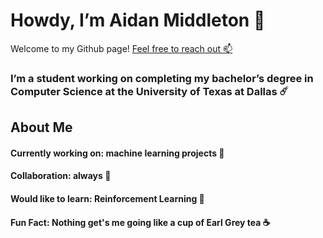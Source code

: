 # Howdy, I’m Aidan Middleton 👋
Welcome to my Github page!
[Feel free to reach out 📫](Aidan.Middleton@UTDallas.edu)

### I’m a student working on completing my bachelor’s degree in Computer Science at the University of Texas at Dallas ☄️

## About Me
#### Currently working on: machine learning projects 🤖
#### Collaboration: always 🤝
#### Would like to learn: Reinforcement Learning 🤔
#### Fun Fact: Nothing get's me going like a cup of Earl Grey tea ☕

<!---
aidan-middleton/aidan-middleton is a ✨ special ✨ repository because its `README.md` (this file) appears on your GitHub profile.
You can click the Preview link to take a look at your changes.
Badges aquired from:
--->

